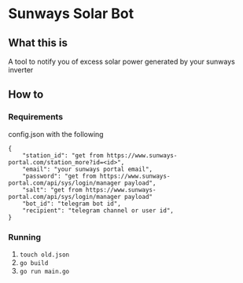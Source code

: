 # Sunways Solar Bot
## What this is
A tool to notify you of excess solar power generated by your sunways inverter

## How to
### Requirements
config.json with the following
```
{
    "station_id": "get from https://www.sunways-portal.com/station_more?id=<id>",
    "email": "your sunways portal email",
    "password": "get from https://www.sunways-portal.com/api/sys/login/manager payload",
    "salt": "get from https://www.sunways-portal.com/api/sys/login/manager payload"
    "bot_id": "telegram bot id",
    "recipient": "telegram channel or user id",
}
```

### Running
1. `touch old.json`
2. `go build`
3. `go run main.go`
